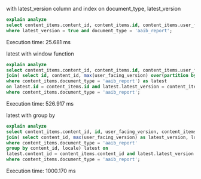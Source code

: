 with latest_version column and index on document_type, latest_version
```sql
explain analyze
select content_items.content_id, content_items.id, content_items.user_facing_version, content_items.locale from content_items
where latest_version = true and document_type = 'aaib_report';
```
Execution time: 25.681 ms

latest with window function
```sql
explain analyze
select content_items.content_id, content_items.id, content_items.user_facing_version, content_items.locale from content_items
join( select id, content_id, max(user_facing_version) over(partition by content_id, locale) as latest_version, locale, user_facing_version from content_items
where content_items.document_type = 'aaib_report') as latest
on latest.id = content_items.id and latest.latest_version = content_items.user_facing_version
where content_items.document_type = 'aaib_report';
```
Execution time: 526.917 ms


latest with group by
```sql
explain analyze
select content_items.content_id, id, user_facing_version, content_items.locale from content_items
join( select content_id, max(user_facing_version) as latest_version, locale from content_items
where content_items.document_type = 'aaib_report'
group by content_id, locale) latest on
latest.content_id = content_items.content_id and latest.latest_version = content_items.user_facing_version and content_items.locale = latest.locale
where content_items.document_type = 'aaib_report';
```
Execution time: 1000.170 ms

